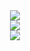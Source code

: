 <!DOCTYPE html>
<html>
<body>
<div align="center">
	<a href="https://www.youtube.com/watch?v=vhYsFIDAt2I">
		<img src="https://user-images.githubusercontent.com/77577746/149260589-cae79263-2d81-4578-9cdc-badfa9b18574.jpg" /> 
	</a>
</div>

<div align="center">
	<a href="https://discord.com/users/368399721494216706" >  
  		<img src="https://lanyard-profile-readme.vercel.app/api/368399721494216706"  />  
	</a>  
</div>
<div align="center">
	<a href="https://hits.seeyoufarm.com">
		<img src="https://hits.seeyoufarm.com/api/count/incr/badge.svg?url=https%3A%2F%2Fgithub.com%2Fkyrie25&count_bg=%2357BDDA&title_bg=%23555555&icon=github.svg&icon_color=%23E7E7E7&title=hits&edge_flat=false"/>
	</a>
</div>

</body>
</html>
